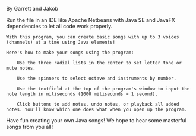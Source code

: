 By Garrett and Jakob

Run the file in an IDE like Apache Netbeans with Java SE and JavaFX dependencies to let all code work properly.

	With this program, you can create basic songs with up to 3 voices (channels) at a time using Java elements!

 	Here's how to make your songs using the program:

		Use the three radial lists in the center to set letter tone or mute notes.
		
		Use the spinners to select octave and instruments by number. 
		
		Use the textfield at the top of the program's window to input the note length in miliseconds (1000 miliseconds = 1 second).

		Click buttons to add notes, undo notes, or playback all added notes. You'll know which one does what when you open up the program.

Have fun creating your own Java songs! We hope to hear some masterful songs from you all!
